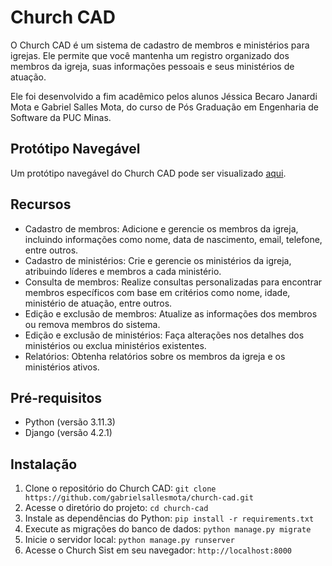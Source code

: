 # Church CAD

O Church CAD é um sistema de cadastro de membros e ministérios para igrejas. Ele permite que você mantenha um registro organizado dos membros da igreja, suas informações pessoais e seus ministérios de atuação. 

Ele foi desenvolvido a fim acadêmico pelos alunos Jéssica Becaro Janardi Mota e Gabriel Salles Mota, do curso de Pós Graduação em Engenharia de Software da PUC Minas.

## Protótipo Navegável

Um protótipo navegável do Church CAD pode ser visualizado [aqui](https://drive.google.com/file/d/1iI_JcyJSNRt-harTpCjV5z0Z_XKPJutK/view?usp=sharing).

## Recursos

- Cadastro de membros: Adicione e gerencie os membros da igreja, incluindo informações como nome, data de nascimento, email, telefone, entre outros.
- Cadastro de ministérios: Crie e gerencie os ministérios da igreja, atribuindo líderes e membros a cada ministério.
- Consulta de membros: Realize consultas personalizadas para encontrar membros específicos com base em critérios como nome, idade, ministério de atuação, entre outros.
- Edição e exclusão de membros: Atualize as informações dos membros ou remova membros do sistema.
- Edição e exclusão de ministérios: Faça alterações nos detalhes dos ministérios ou exclua ministérios existentes.
- Relatórios: Obtenha relatórios sobre os membros da igreja e os ministérios ativos.

## Pré-requisitos

- Python (versão 3.11.3)
- Django (versão 4.2.1)

## Instalação

1. Clone o repositório do Church CAD: `git clone https://github.com/gabrielsallesmota/church-cad.git`
2. Acesse o diretório do projeto: `cd church-cad`
3. Instale as dependências do Python: `pip install -r requirements.txt`
4. Execute as migrações do banco de dados: `python manage.py migrate`
5. Inicie o servidor local: `python manage.py runserver`
6. Acesse o Church Sist em seu navegador: `http://localhost:8000`